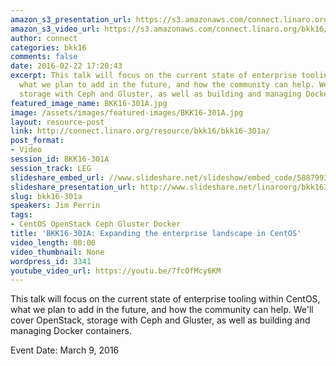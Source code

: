 ```yaml
---
amazon_s3_presentation_url: https://s3.amazonaws.com/connect.linaro.org/bkk16/Presentations/Wednesday/BKK16-301A.pdf
amazon_s3_video_url: https://s3.amazonaws.com/connect.linaro.org/bkk16/Videos/Wednesday/BKK16-301A%20Expanding%20the%20Enterprise%20Landscape%20in%20CentOS.mp4
author: connect
categories: bkk16
comments: false
date: 2016-02-22 17:20:43
excerpt: This talk will focus on the current state of enterprise tooling within CentOS,
  what we plan to add in the future, and how the community can help. We'll cover OpenStack,
  storage with Ceph and Gluster, as well as building and managing Docker containers.
featured_image_name: BKK16-301A.jpg
image: /assets/images/featured-images/BKK16-301A.jpg
layout: resource-post
link: http://connect.linaro.org/resource/bkk16/bkk16-301a/
post_format:
- Video
session_id: BKK16-301A
session_track: LEG
slideshare_embed_url: //www.slideshare.net/slideshow/embed_code/58879934
slideshare_presentation_url: http://www.slideshare.net/linaroorg/bkk16301a-expanding-the-enterprise-landscape-in-centos
slug: bkk16-301a
speakers: Jim Perrin
tags:
- CentOS OpenStack Ceph Gluster Docker
title: 'BKK16-301A: Expanding the enterprise landscape in CentOS'
video_length: 00:00
video_thumbnail: None
wordpress_id: 3341
youtube_video_url: https://youtu.be/7fcOfMcy6KM
---
```


This talk will focus on the current state of enterprise tooling within CentOS, what we plan to add in the future, and how the community can help. We'll cover OpenStack, storage with Ceph and Gluster, as well as building and managing Docker containers.

Event Date: March 9, 2016
